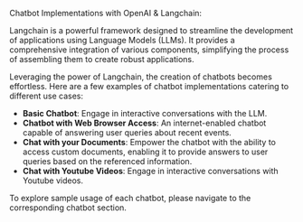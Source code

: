 Chatbot Implementations with OpenAI & Langchain:

Langchain is a powerful framework designed to streamline the development of applications using Language Models (LLMs). It provides a comprehensive integration of various components, simplifying the process of assembling them to create robust applications.

Leveraging the power of Langchain, the creation of chatbots becomes effortless. Here are a few examples of chatbot implementations catering to different use cases:

- **Basic Chatbot**: Engage in interactive conversations with the LLM.
- **Chatbot with Web Browser Access**: An internet-enabled chatbot capable of answering user queries about recent events.
- **Chat with your Documents**: Empower the chatbot with the ability to access custom documents, enabling it to provide answers to user queries based on the referenced information.
- **Chat with Youtube Videos**: Engage in interactive conversations with Youtube videos.

To explore sample usage of each chatbot, please navigate to the corresponding chatbot section.
